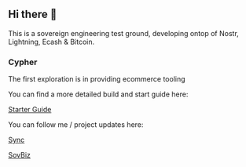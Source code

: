 ## Hi there 👋

This is a sovereign engineering test ground, developing ontop of Nostr, Lightning, Ecash & Bitcoin.

### Cypher

The first exploration is in providing ecommerce tooling

You can find a more detailed build and start guide here:

[Starter Guide](https://github.com/sovbiz/cypher-guide/README.md)


You can follow me / project updates here:

[Sync](nostr:npub1equrmqway3qxw3dkssymusxkwgwrqypfgeqx0lx9pgjam7gnj4ysaqhkj6)

[SovBiz](nostr:npub1s0v8lzxhgzrcp039pqw5fwt99grhnh0hdl7atcyxl4lkpkxy076smu0xev)





<!--
**sovbiz/sovbiz** is a ✨ _special_ ✨ repository because its `README.md` (this file) appears on your GitHub profile.

Here are some ideas to get you started:

- 🔭 I’m currently working on ...
- 🌱 I’m currently learning ...
- 👯 I’m looking to collaborate on ...
- 🤔 I’m looking for help with ...
- 💬 Ask me about ...
- 📫 How to reach me: ...
- 😄 Pronouns: ...
- ⚡ Fun fact: ...
-->
